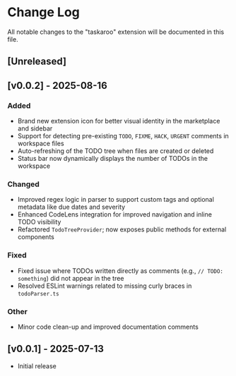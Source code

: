 # Change Log

All notable changes to the "taskaroo" extension will be documented in this file.


## [Unreleased]

## [v0.0.2] - 2025-08-16

### Added
- Brand new extension icon for better visual identity in the marketplace and sidebar
- Support for detecting pre-existing `TODO`, `FIXME`, `HACK`, `URGENT` comments in workspace files
- Auto-refreshing of the TODO tree when files are created or deleted
- Status bar now dynamically displays the number of TODOs in the workspace

### Changed
- Improved regex logic in parser to support custom tags and optional metadata like due dates and severity
- Enhanced CodeLens integration for improved navigation and inline TODO visibility
- Refactored `TodoTreeProvider`; now exposes public methods for external components

### Fixed
- Fixed issue where TODOs written directly as comments (e.g., `// TODO: something`) did not appear in the tree
- Resolved ESLint warnings related to missing curly braces in `todoParser.ts`

### Other
- Minor code clean-up and improved documentation comments

## [v0.0.1] - 2025-07-13
- Initial release
